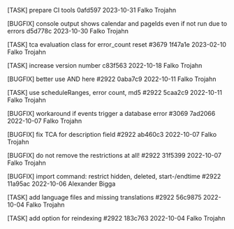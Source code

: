 [TASK] prepare CI tools 0afd597 2023-10-31 Falko Trojahn

[BUGFIX] console output shows calendar and pageIds even if not run due to errors d5d778c 2023-10-30 Falko Trojahn

[TASK] tca evaluation class for error_count reset #3679 1f47a1e 2023-02-10 Falko Trojahn

[TASK] increase version number c83f563 2022-10-18 Falko Trojahn

[BUGFIX] better use AND here  #2922 0aba7c9 2022-10-11 Falko Trojahn

[TASK] use scheduleRanges, error count, md5 #2922 5caa2c9 2022-10-11 Falko Trojahn

[BUGFIX] workaround if events trigger a database error #3069 7ad2066 2022-10-07 Falko Trojahn

[BUGFIX] fix TCA for description field #2922 ab460c3 2022-10-07 Falko Trojahn

[BUGFIX] do not remove the restrictions at all! #2922 31f5399 2022-10-07 Falko Trojahn

[BUGFIX] import command: restrict hidden, deleted, start-/endtime #2922 11a95ac 2022-10-06 Alexander Bigga

[TASK] add language files and missing translations #2922 56c9875 2022-10-04 Falko Trojahn

[TASK] add option for reindexing #2922 183c763 2022-10-04 Falko Trojahn

